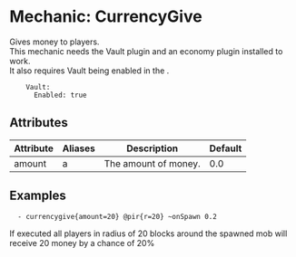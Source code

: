 Mechanic: CurrencyGive
======================

Gives money to players.  
This mechanic needs the Vault plugin and an economy plugin installed to
work.  
It also requires Vault being enabled in the [](/configuration/).

        Vault:
          Enabled: true

Attributes
----------

| Attribute | Aliases | Description          | Default |
|-----------|---------|----------------------|---------|
| amount    | a       | The amount of money. | 0.0     |

  

Examples
--------

      - currencygive{amount=20} @pir{r=20} ~onSpawn 0.2

If executed all players in radius of 20 blocks around the spawned mob
will receive 20 money by a chance of 20%
